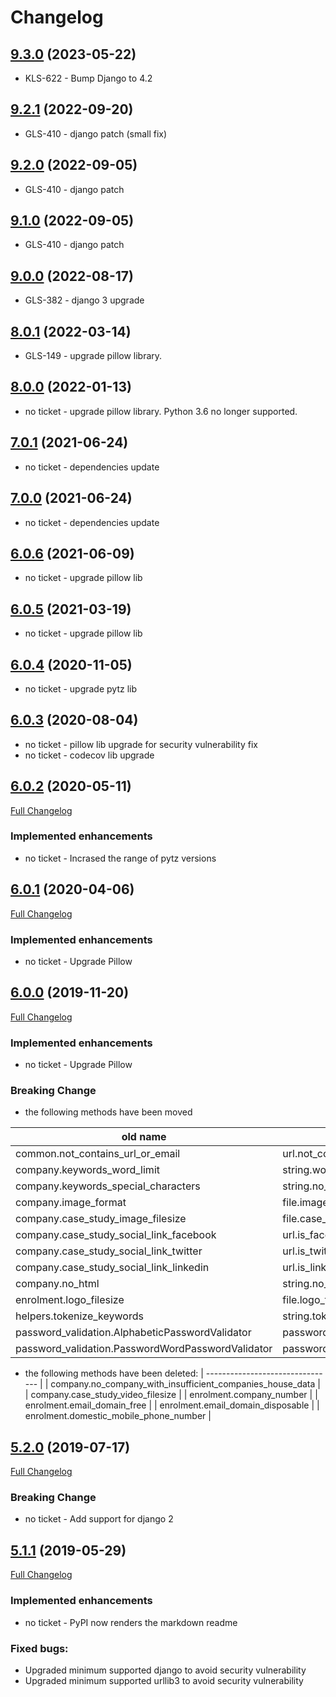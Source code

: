 # Changelog

## [9.3.0]() (2023-05-22)
- KLS-622 - Bump Django to 4.2

## [9.2.1](https://pypi.org/project/directory-validators/9.2.1/) (2022-09-20)
- GLS-410 - django patch (small fix)

## [9.2.0](https://pypi.org/project/directory-validators/9.2.0/) (2022-09-05)
- GLS-410 - django patch

## [9.1.0](https://pypi.org/project/directory-validators/9.1.0/) (2022-09-05)
- GLS-410 - django patch

## [9.0.0](https://pypi.org/project/directory-validators/9.0.0/) (2022-08-17)
- GLS-382 - django 3 upgrade

## [8.0.1](https://pypi.org/project/directory-validators/8.0.1/) (2022-03-14)
- GLS-149 - upgrade pillow library.

## [8.0.0](https://pypi.org/project/directory-validators/8.0.0/) (2022-01-13)
- no ticket - upgrade pillow library. Python 3.6 no longer supported.

## [7.0.1](https://pypi.org/project/directory-validators/7.0.1/) (2021-06-24)
- no ticket - dependencies update

## [7.0.0](https://pypi.org/project/directory-validators/7.0.0/) (2021-06-24)
- no ticket - dependencies update


## [6.0.6](https://pypi.org/project/directory-validators/6.0.6/) (2021-06-09)
- no ticket - upgrade pillow lib

## [6.0.5](https://pypi.org/project/directory-validators/6.0.5/) (2021-03-19)
- no ticket - upgrade pillow lib

## [6.0.4](https://pypi.org/project/directory-validators/6.0.4/) (2020-11-05)
- no ticket - upgrade pytz lib


## [6.0.3](https://pypi.org/project/directory-validators/6.0.3/) (2020-08-04)
- no ticket - pillow lib upgrade for security vulnerability fix
- no ticket - codecov lib upgrade

## [6.0.2](https://pypi.org/project/directory-validators/6.0.2/) (2020-05-11)
[Full Changelog](https://github.com/uktrade/directory-validators/pull/63/files)
### Implemented enhancements
- no ticket - Incrased the range of pytz versions

## [6.0.1](https://pypi.org/project/directory-validators/6.0.1/) (2020-04-06)
[Full Changelog](https://github.com/uktrade/directory-validators/pull/61/files)

### Implemented enhancements
- no ticket - Upgrade Pillow

## [6.0.0](https://pypi.org/project/directory-validators/6.0.0/) (2019-11-20)
[Full Changelog](https://github.com/uktrade/directory-validators/pull/60/files)

### Implemented enhancements
- no ticket - Upgrade Pillow

### Breaking Change
- the following methods have been moved

| old name                         | new name                      |
| -------------------------------- | ----------------------------- |
| common.not_contains_url_or_email | url.not_contains_url_or_email |
| company.keywords_word_limit | string.word_limit (it's not a curried function) |
| company.keywords_special_characters | string.no_special_characters |
| company.image_format | file.image_format |
| company.case_study_image_filesize | file.case_study_image_filesize |
| company.case_study_social_link_facebook | url.is_facebook |
| company.case_study_social_link_twitter | url.is_twitter |
| company.case_study_social_link_linkedin | url.is_linkedin |
| company.no_html | string.no_html |
| enrolment.logo_filesize | file.logo_filesize |
| helpers.tokenize_keywords | string.tokenize_words |
| password_validation.AlphabeticPasswordValidator | password.AlphabeticPasswordValidator |
| password_validation.PasswordWordPasswordValidator | password.PasswordWordPasswordValidator |

- the following methods have been deleted:
| -------------------------------- |
| company.no_company_with_insufficient_companies_house_data |
| company.case_study_video_filesize |
| enrolment.company_number |
| enrolment.email_domain_free |
| enrolment.email_domain_disposable |
| enrolment.domestic_mobile_phone_number |

## [5.2.0](https://pypi.org/project/directory-validators/5.2.0/) (2019-07-17)
[Full Changelog](https://github.com/uktrade/directory-validators/pull/58/files)

### Breaking Change
- no ticket - Add support for django 2

## [5.1.1](https://pypi.org/project/directory-validators/5.1.1/) (2019-05-29)
[Full Changelog](https://github.com/uktrade/directory-validators/pull/55/files)

### Implemented enhancements
- no ticket - PyPI now renders the markdown readme

### Fixed bugs:
- Upgraded minimum supported django to avoid security vulnerability
- Upgraded minimum supported urllib3 to avoid security vulnerability

